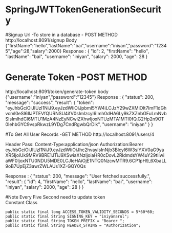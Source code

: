 # SpringJWTTokenGenerationSecurity


#Signup Url -To store in a database - POST METHOD
http://localhost:8091/signup
Body 
{"firstName":"hello","lastName":"bai","username":"iniyan","password":"12345","age":28,"salary":2000}
Response : 
{
    "id": 2,
    "firstName": "hello",
    "lastName": "bai",
    "username": "iniyan",
    "salary": 2000,
    "age": 28
}

# Generate Token -POST METHOD
http://localhost:8091/token/generate-token
body 
{"username":"iniyan","password":"12345"}
Response :
{
    "status": 200,
    "message": "success",
    "result": {
        "token": "eyJhbGciOiJIUzI1NiJ9.eyJzdWIiOiJpbml5YW4iLCJzY29wZXMiOlt7ImF1dGhvcml0eSI6IlJPTEVfQURNSU4ifV0sImlzcyI6Imh0dHA6Ly9kZXZnbGFuLmNvbSIsImlhdCI6MTU1MzA4NzEyNCwiZXhwIjoxNTUzMTA1MTI0fQ.G2Hp2n9OT0IehbGYC9vspRkwzL9YDg7CndRgwbQrDlk",
        "username": "iniyan"
    }
}


#To Get All User Records -GET METHOD
http://localhost:8091/users/4

Header Pass: 
Content-Type:application/json
Authorization:Bearer eyJhbGciOiJIUzI1NiJ9.eyJzdWIiOiJhc2hvayIsInNjb3BlcyI6W3siYXV0aG9yaXR5IjoiUk9MRV9BRE1JTiJ9XSwiaXNzIjoiaHR0cDovL2RldmdsYW4uY29tIiwiaWF0IjoxNTU0NDU5MDE0LCJleHAiOjE1NTQ0NzcwMTR9.6CP1pH9_6XbaLL9oB7UpEjZ3awrZWLAUs1XZ-GQY0Qs

Response :
{
    "status": 200,
    "message": "User fetched successfully.",
    "result": {
        "id": 4,
        "firstName": "hello",
        "lastName": "bai",
        "username": "iniyan",
        "salary": 2000,
        "age": 28
    }
}



#Note Every Five Second need to update token  
Constant Class 

    public static final long ACCESS_TOKEN_VALIDITY_SECONDS = 5*60*60;
    public static final String SIGNING_KEY = "iniyanarul";
    public static final String TOKEN_PREFIX = "Bearer ";
    public static final String HEADER_STRING = "Authorization";
    
    

